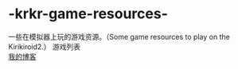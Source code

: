 # -krkr-game-resources-
一些在模拟器上玩的游戏资源。（Some game resources to play on the Kirikiroid2.）
游戏列表<br>
[我的博客](http://blog.csdn.net/guodongxiaren)
